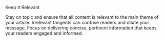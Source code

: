 Keep It Relevant

Stay on topic and ensure that all content is relevant to the main theme of your article. Irrelevant tangents can confuse readers and dilute your message. Focus on delivering concise, pertinent information that keeps your readers engaged and informed.
